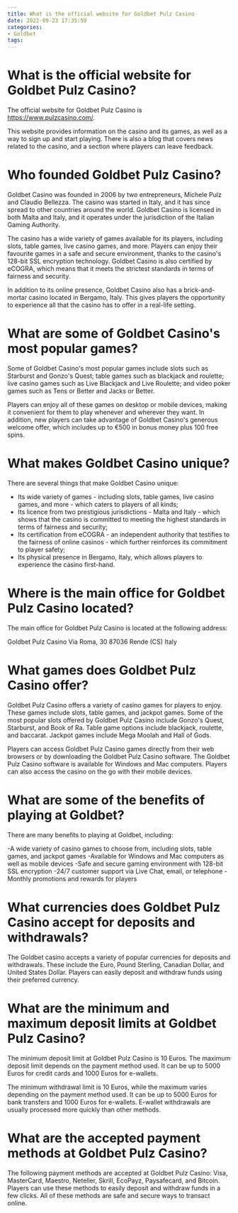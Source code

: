 ```yaml
---
title: What is the official website for Goldbet Pulz Casino 
date: 2022-09-23 17:35:59
categories:
- Goldbet
tags:
---
```



#  What is the official website for Goldbet Pulz Casino? 

The official website for Goldbet Pulz Casino is https://www.pulzcasino.com/.

This website provides information on the casino and its games, as well as a way to sign up and start playing. There is also a blog that covers news related to the casino, and a section where players can leave feedback.

#  Who founded Goldbet Pulz Casino? 

Goldbet Casino was founded in 2006 by two entrepreneurs, Michele Pulz and Claudio Bellezza. The casino was started in Italy, and it has since spread to other countries around the world. Goldbet Casino is licensed in both Malta and Italy, and it operates under the jurisdiction of the Italian Gaming Authority. 

The casino has a wide variety of games available for its players, including slots, table games, live casino games, and more. Players can enjoy their favourite games in a safe and secure environment, thanks to the casino's 128-bit SSL encryption technology. Goldbet Casino is also certified by eCOGRA, which means that it meets the strictest standards in terms of fairness and security. 

In addition to its online presence, Goldbet Casino also has a brick-and-mortar casino located in Bergamo, Italy. This gives players the opportunity to experience all that the casino has to offer in a real-life setting. 

# What are some of Goldbet Casino's most popular games? 

Some of Goldbet Casino's most popular games include slots such as Starburst and Gonzo's Quest; table games such as blackjack and roulette; live casino games such as Live Blackjack and Live Roulette; and video poker games such as Tens or Better and Jacks or Better. 

Players can enjoy all of these games on desktop or mobile devices, making it convenient for them to play whenever and wherever they want. In addition, new players can take advantage of Goldbet Casino's generous welcome offer, which includes up to €500 in bonus money plus 100 free spins. 

# What makes Goldbet Casino unique? 

There are several things that make Goldbet Casino unique: 

- Its wide variety of games - including slots, table games, live casino games, and more - which caters to players of all kinds; 
- Its licence from two prestigious jurisdictions - Malta and Italy - which shows that the casino is committed to meeting the highest standards in terms of fairness and security; 
- Its certification from eCOGRA - an independent authority that testifies to the fairness of online casinos - which further reinforces its commitment to player safety; 
- Its physical presence in Bergamo, Italy, which allows players to experience the casino first-hand.

#  Where is the main office for Goldbet Pulz Casino located? 

The main office for Goldbet Pulz Casino is located at the following address:

Goldbet Pulz Casino
Via Roma, 30
87036 Rende (CS)
Italy

#  What games does Goldbet Pulz Casino offer? 

Goldbet Pulz Casino offers a variety of casino games for players to enjoy. These games include slots, table games, and jackpot games. Some of the most popular slots offered by Goldbet Pulz Casino include Gonzo's Quest, Starburst, and Book of Ra. Table game options include blackjack, roulette, and baccarat. Jackpot games include Mega Moolah and Hall of Gods. 

Players can access Goldbet Pulz Casino games directly from their web browsers or by downloading the Goldbet Pulz Casino software. The Goldbet Pulz Casino software is available for Windows and Mac computers. Players can also access the casino on the go with their mobile devices. 

# What are some of the benefits of playing at Goldbet? 

There are many benefits to playing at Goldbet, including: 

-A wide variety of casino games to choose from, including slots, table games, and jackpot games 
-Available for Windows and Mac computers as well as mobile devices 
-Safe and secure gaming environment with 128-bit SSL encryption 
-24/7 customer support via Live Chat, email, or telephone 
-Monthly promotions and rewards for players

#  What currencies does Goldbet Pulz Casino accept for deposits and withdrawals?

The Goldbet casino accepts a variety of popular currencies for deposits and withdrawals. These include the Euro, Pound Sterling, Canadian Dollar, and United States Dollar. Players can easily deposit and withdraw funds using their preferred currency.

# What are the minimum and maximum deposit limits at Goldbet Pulz Casino?

The minimum deposit limit at Goldbet Pulz Casino is 10 Euros. The maximum deposit limit depends on the payment method used. It can be up to 5000 Euros for credit cards and 1000 Euros for e-wallets.

The minimum withdrawal limit is 10 Euros, while the maximum varies depending on the payment method used. It can be up to 5000 Euros for bank transfers and 1000 Euros for e-wallets. E-wallet withdrawals are usually processed more quickly than other methods.

# What are the accepted payment methods at Goldbet Pulz Casino?

The following payment methods are accepted at Goldbet Pulz Casino: Visa, MasterCard, Maestro, Neteller, Skrill, EcoPayz, Paysafecard, and Bitcoin. Players can use these methods to easily deposit and withdraw funds in a few clicks. All of these methods are safe and secure ways to transact online.